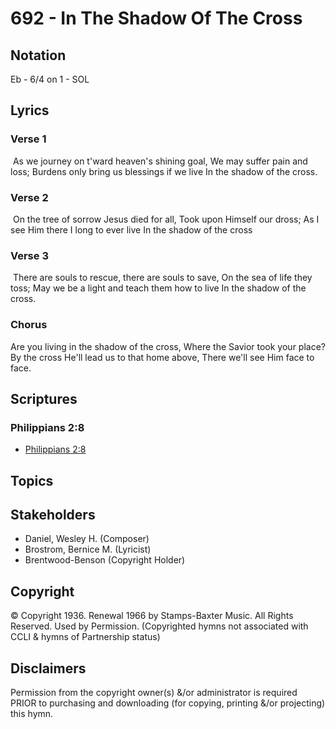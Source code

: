 # 692 - In The Shadow Of The Cross

## Notation

Eb - 6/4 on 1 - SOL

## Lyrics

### Verse 1

 As we journey on t'ward heaven's shining goal, We may suffer pain and loss; Burdens only bring us blessings if we live In the shadow of the cross.

### Verse 2

 On the tree of sorrow Jesus died for all, Took upon Himself our dross; As I see Him there I long to ever live In the shadow of the cross

### Verse 3

 There are souls to rescue, there are souls to save, On the sea of life they toss; May we be a light and teach them how to live In the shadow of the cross.

### Chorus

Are you living in the shadow of the cross, Where the Savior took your place? By the cross He'll lead us to that home above, There we'll see Him face to face. 


## Scriptures

### Philippians 2:8

- [Philippians 2:8](https://www.biblegateway.com/passage/?search=Philippians%202%3A8)


## Topics


## Stakeholders

- Daniel, Wesley H. (Composer)
- Brostrom, Bernice M. (Lyricist)
- Brentwood-Benson (Copyright Holder)

## Copyright

© Copyright 1936. Renewal 1966 by Stamps-Baxter Music. All Rights Reserved. Used by Permission.
(Copyrighted hymns not associated with CCLI & hymns of Partnership status)

## Disclaimers

Permission from the copyright owner(s) &/or administrator is required PRIOR to purchasing and downloading (for copying, printing &/or projecting) this hymn.

